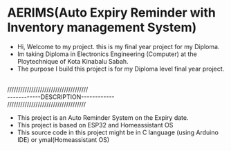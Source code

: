 # AERIMS(Auto Expiry Reminder with Inventory management System)
- Hi, Welcome to my project. this is my final year project for my Diploma.
- Im taking Diploma in Electronics Engineering (Computer) at the Ploytechnique of Kota Kinabalu Sabah.
- The purpose I build this project is for my Diploma level final year project.

<br> 
///////////////////////////////////// <br> 
------------DESCRIPTION------------   <br> 
//////////////////////////////////// <br> 

- This project is an Auto Reminder System on the Expiry date.
- This project is based on ESP32 and Homeassistant OS
- This source code in this project might be in C language (using Arduino IDE) or ymal(Homeassistant OS)


